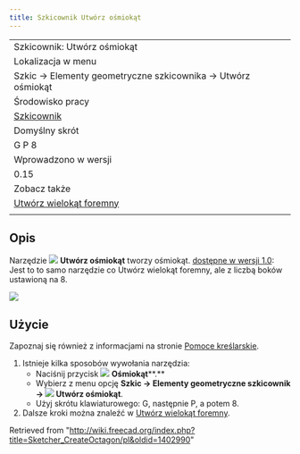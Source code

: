 ```yaml
---
title: Szkicownik Utwórz ośmiokąt
---
```

|  |
| --- |
| Szkicownik: Utwórz ośmiokąt |
| Lokalizacja w menu |
| Szkic → Elementy geometryczne szkicownika → Utwórz ośmiokąt |
| Środowisko pracy |
| [Szkicownik](/Sketcher_Workbench/pl "Sketcher Workbench/pl") |
| Domyślny skrót |
| G P 8 |
| Wprowadzono w wersji |
| 0.15 |
| Zobacz także |
| [Utwórz wielokąt foremny](/Sketcher_CreateRegularPolygon/pl "Sketcher CreateRegularPolygon/pl") |
|  |

## Opis

Narzędzie ![](/images/Sketcher_CreateOctagon.svg) **Utwórz ośmiokąt** tworzy ośmiokąt. [dostępne w wersji 1.0](/Release_notes_1.0/pl "Release notes 1.0/pl"): Jest to to samo narzędzie co Utwórz wielokąt foremny, ale z liczbą boków ustawioną na 8.

![](/images/SketcherCreateOctagonExample.png)

## Użycie

Zapoznaj się również z informacjami na stronie [Pomoce kreślarskie](/Sketcher_Workbench/pl#Pomoce_kreślarskie "Sketcher Workbench/pl").

1. Istnieje kilka sposobów wywołania narzędzia:
   * Naciśnij przycisk ![](/images/Sketcher_CreateOctagon.svg) **Ośmiokąt****.**
   * Wybierz z menu opcję **Szkic → Elementy geometryczne szkicownik → ![](/images/Sketcher_CreateOctagon.svg) Utwórz ośmiokąt**.
   * Użyj skrótu klawiaturowego: G, następnie P, a potem 8.
2. Dalsze kroki można znaleźć w [Utwórz wielokąt foremny](/Sketcher_CreateRegularPolygon/pl#Użycie "Sketcher CreateRegularPolygon/pl").

Retrieved from "<http://wiki.freecad.org/index.php?title=Sketcher_CreateOctagon/pl&oldid=1402990>"